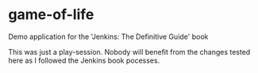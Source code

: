 game-of-life
============

Demo application for the 'Jenkins: The Definitive Guide' book

This was just a play-session. Nobody will benefit from the changes tested here as I followed the Jenkins book pocesses.
